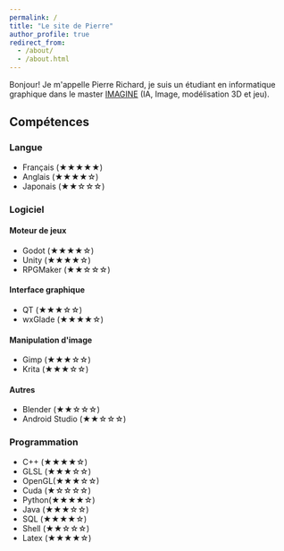 ```yaml
---
permalink: /
title: "Le site de Pierre"
author_profile: true
redirect_from: 
  - /about/
  - /about.html
---
```

Bonjour! Je m'appelle Pierre Richard, je suis un étudiant en informatique graphique dans le master [IMAGINE](https://formations-en.umontpellier.fr/fr/formations/master-XB/master-informatique-ME154/imagine-PR478.html) (IA, Image, modélisation 3D et jeu).

## Compétences

### Langue
- Français  (★★★★★)
- Anglais   (★★★★☆)
- Japonais  (★★☆☆☆)
### Logiciel
#### Moteur de jeux
- Godot     (★★★★☆)
- Unity     (★★★★☆)
- RPGMaker  (★★☆☆☆)
#### Interface graphique
- QT        (★★★☆☆)
- wxGlade   (★★★★☆)
#### Manipulation d'image
- Gimp      (★★★☆☆)
- Krita     (★★★☆☆)
#### Autres
- Blender   (★★☆☆☆)
- Android Studio   (★★☆☆☆)
### Programmation
- C++   (★★★★☆)
- GLSL  (★★★☆☆)
- OpenGL(★★★☆☆)
- Cuda  (★☆☆☆☆)
- Python(★★★★☆)
- Java  (★★★☆☆)
- SQL   (★★★★☆)
- Shell (★★☆☆☆)
- Latex (★★★★☆)